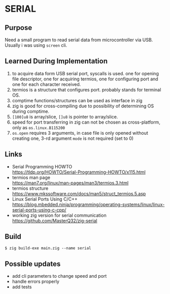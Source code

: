 # SERIAL

## Purpose
Need a small program to read serial data from microcontroller via USB. Usually i was using `screen` cli.

## Learned During Implementation
1. to acquire data form USB serial port, syscalls is used. one for opening file descriptor, one for acquiring termios, one for configuring port and one for each character received.
2. termios is a structure that configures port. probably stands for terminal OS.
3. comptime functions/structures can be used as interface in zig
4. zig is good for cross-compiling due to possibility of determining OS during comptime.
5. `[100]u8` is array/slice, `[]u8` is pointer to array/slice.
6. speed for port transferring in zig can not be chosen as cross-platform, only as `os.linux.B115200`
7. `os.open` requires 3 arguments, in case file is only opened without creating one, 3-rd argument `mode` is not required (set to 0)

## Links
- Serial Programming HOWTO  
https://tldp.org/HOWTO/Serial-Programming-HOWTO/x115.html
- termios man page  
https://man7.org/linux/man-pages/man3/termios.3.html
- termios structure  
https://www.mkssoftware.com/docs/man5/struct_termios.5.asp
- Linux Serial Ports Using C/C++  
https://blog.mbedded.ninja/programming/operating-systems/linux/linux-serial-ports-using-c-cpp/
- working zig version for serial communication  
https://github.com/MasterQ32/zig-serial

## Build
`$ zig build-exe main.zig --name serial`

## Possible updates
- add cli parameters to change speed and port
- handle errors properly
- add tests